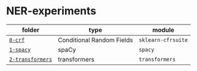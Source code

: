 # NER-experiments

| folder   | type                      | module             |
| ------   | ------------------------- | ------------------ |
| [`0-crf`](https://github.com/sdocio/NER-experiments/tree/main/0-crf)  | Conditional Random Fields | `sklearn-cfrsuite` |
| [`1-spacy`](https://github.com/sdocio/NER-experiments/tree/main/1-spacy) | spaCy | `spacy` |
| [`2-transformers`](https://github.com/sdocio/NER-experiments/tree/main/2-transformers) | transformers | `transformers` |
